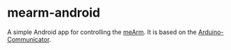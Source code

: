 mearm-android
=============

A simple Android app for controlling the [meArm](https://github.com/phenoptix/MeArm). It is based on the [Arduino-Communicator](https://github.com/jeppsson/Arduino-Communicator).
